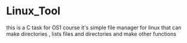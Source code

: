 # Linux_Tool

this is a C task for OS1 course 
it's simple file manager for linux that can make directories , lists files and directories and make other functions
 